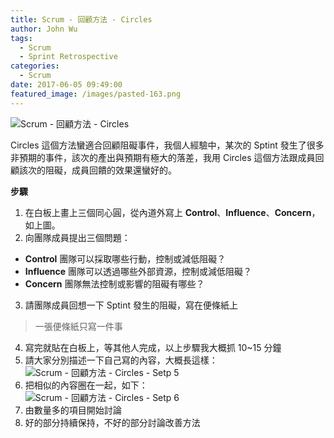 ```yaml
---
title: Scrum - 回顧方法 - Circles
author: John Wu
tags:
  - Scrum
  - Sprint Retrospective
categories:
  - Scrum
date: 2017-06-05 09:49:00
featured_image: /images/pasted-163.png
---
```

![Scrum - 回顧方法 - Circles](/images/pasted-163.png)

Circles 這個方法蠻適合回顧阻礙事件，我個人經驗中，某次的 Sptint 發生了很多非預期的事件，該次的產出與預期有極大的落差，我用 Circles 這個方法跟成員回顧該次的阻礙，成員回饋的效果還蠻好的。

<!-- more -->

**步驟**

1. 在白板上畫上三個同心圓，從內道外寫上 **Control**、**Influence**、**Concern**，如上圖。  
2. 向團隊成員提出三個問題：
 * **Control** 團隊可以採取哪些行動，控制或減低阻礙？  
 * **Influence** 團隊可以透過哪些外部資源，控制或減低阻礙？  
 * **Concern** 團隊無法控制或影響的阻礙有哪些？  
3. 請團隊成員回想一下 Sptint 發生的阻礙，寫在便條紙上  
 > 一張便條紙只寫一件事  
4. 寫完就貼在白板上，等其他人完成，以上步驟我大概抓 10~15 分鐘  
5. 請大家分別描述一下自己寫的內容，大概長這樣： 
![Scrum - 回顧方法 - Circles - Setp 5](/images/pasted-164.png)
6. 把相似的內容圈在一起，如下：  
![Scrum - 回顧方法 - Circles - Setp 6](/images/pasted-165.png)
7. 由數量多的項目開始討論  
8. 好的部分持續保持，不好的部分討論改善方法  